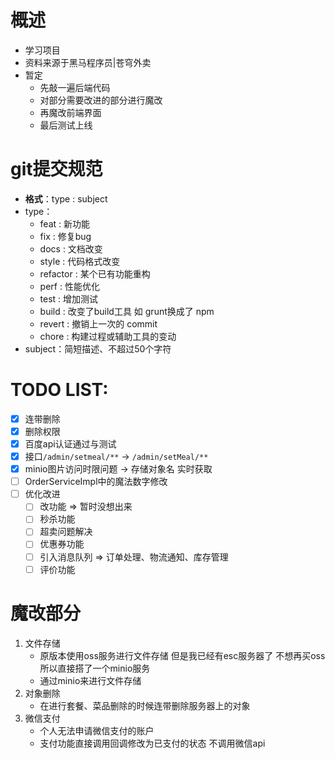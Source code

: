 # 概述
- 学习项目
- 资料来源于黑马程序员|苍穹外卖
- 暂定
  - 先敲一遍后端代码
  - 对部分需要改进的部分进行魔改
  - 再魔改前端界面
  - 最后测试上线

# git提交规范
- **格式**：type : subject
- type：
  - feat : 新功能
  - fix : 修复bug
  - docs : 文档改变
  - style : 代码格式改变
  - refactor : 某个已有功能重构
  - perf : 性能优化
  - test : 增加测试
  - build : 改变了build工具 如 grunt换成了 npm
  - revert : 撤销上一次的 commit
  - chore : 构建过程或辅助工具的变动
- subject：简短描述、不超过50个字符

# TODO LIST:
- [x] 连带删除
- [x] 删除权限
- [x] 百度api认证通过与测试
- [x] 接口`/admin/setmeal/**` -> `/admin/setMeal/**`
- [x] minio图片访问时限问题 -> 存储对象名 实时获取
- [ ] OrderServiceImpl中的魔法数字修改
- [ ] 优化改进
  - [ ] 改功能 => 暂时没想出来
  - [ ] 秒杀功能
  - [ ] 超卖问题解决
  - [ ] 优惠券功能
  - [ ] 引入消息队列 => 订单处理、物流通知、库存管理
  - [ ] 评价功能

# 魔改部分
1. 文件存储
   - 原版本使用oss服务进行文件存储 但是我已经有esc服务器了 不想再买oss 所以直接搭了一个minio服务
   - 通过minio来进行文件存储
2. 对象删除
   - 在进行套餐、菜品删除的时候连带删除服务器上的对象
3. 微信支付
   - 个人无法申请微信支付的账户
   - 支付功能直接调用回调修改为已支付的状态 不调用微信api